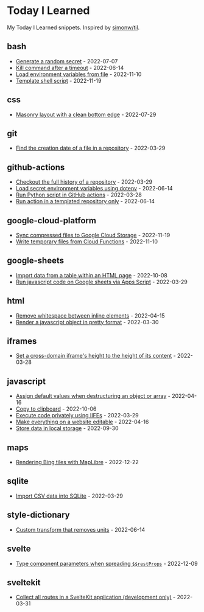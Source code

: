 # Today I Learned

My Today I Learned snippets. Inspired by [simonw/til](https://github.com/simonw/til).

<!-- entries: start -->

## bash

- [Generate a random secret](bash/generate-random-secret.md) - 2022-07-07
- [Kill command after a timeout](bash/kill-command-after-timeout.md) - 2022-06-14
- [Load environment variables from file](bash/load-environment-variables-from-file.md) - 2022-11-10
- [Template shell script](bash/template-shell-script.md) - 2022-11-19

## css

- [Masonry layout with a clean bottom edge](css/masonry-layout-with-clean-bottom-edge.md) - 2022-07-29

## git

- [Find the creation date of a file in a repository](git/get-date-of-first-commit.md) - 2022-03-29

## github-actions

- [Checkout the full history of a repository](github-actions/checkout-full-history-of-repo.md) - 2022-03-29
- [Load secret environment variables using dotenv](github-actions/load-secret-env-variables-using-dotenv.md) - 2022-06-14
- [Run Python script in GitHub actions](github-actions/run-python-script.md) - 2022-03-28
- [Run action in a templated repository only](github-actions/run-action-in-templated-repo-only.md) - 2022-06-14

## google-cloud-platform

- [Sync compressed files to Google Cloud Storage](google-cloud-platform/sync-compressed-files-to-storage.md) - 2022-11-19
- [Write temporary files from Cloud Functions](google-cloud-platform/write-temporary-files-from-cloud-functions.md) - 2022-11-10

## google-sheets

- [Import data from a table within an HTML page](google-sheets/import-data-from-a-table-within-an-html-page.md) - 2022-10-08
- [Run javascript code on Google sheets via Apps Script](google-sheets/run-js-via-app-scripts.md) - 2022-03-29

## html

- [Remove whitespace between inline elements](html/remove-whitespace-between-inline-elements.md) - 2022-04-15
- [Render a javascript object in pretty format](html/render-js-object-in-pretty-format.md) - 2022-03-30

## iframes

- [Set a cross-domain iframe's height to the height of its content](iframes/set-iframe-height-to-the-height-of-its-content.md) - 2022-03-28

## javascript

- [Assign default values when destructuring an object or array](javascript/assign-default-values-when-destructuring-an-object-or-array.md) - 2022-04-16
- [Copy to clipboard](javascript/copy-to-clipboard.md) - 2022-10-06
- [Execute code privately using IIFEs](javascript/execute-code-privately-using-iifes.md) - 2022-03-29
- [Make everything on a website editable](javascript/make-everything-on-a-website-editable.md) - 2022-04-16
- [Store data in local storage](javascript/store-data-in-local-storage.md) - 2022-09-30

## maps

- [Rendering Bing tiles with MapLibre](maps/rendering-bing-tiles-with-maplibre.md) - 2022-12-22

## sqlite

- [Import CSV data into SQLite](sqlite/import-csv-data-into-sqlite.md) - 2022-03-29

## style-dictionary

- [Custom transform that removes units](style-dictionary/custom-transform-to-remove-units.md) - 2022-06-14

## svelte

- [Type component parameters when spreading `$$restProps`](svelte/type-component-parameters-when-spreading-restprops.md) - 2022-12-09

## sveltekit

- [Collect all routes in a SvelteKit application (development only)](sveltekit/collect-all-routes.md) - 2022-03-31

